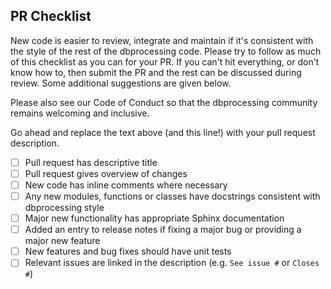 ## PR Checklist
New code is easier to review, integrate and maintain if it's
consistent with the style of the rest of the dbprocessing code.
Please try to follow as much of this checklist as you can for
your PR. If you can't hit everything, or don't know how to,
then submit the PR and the rest can be discussed during review.
Some additional suggestions are given below.

Please also see our Code of Conduct so that the dbprocessing community
remains welcoming and inclusive.

Go ahead and replace the text above (and this line!) with your
pull request description.

- [ ] Pull request has descriptive title
- [ ] Pull request gives overview of changes
- [ ] New code has inline comments where necessary
- [ ] Any new modules, functions or classes have docstrings consistent with dbprocessing style
- [ ] Major new functionality has appropriate Sphinx documentation
- [ ] Added an entry to release notes if fixing a major bug or providing a major new feature
- [ ] New features and bug fixes should have unit tests
- [ ] Relevant issues are linked in the description (e.g. `See issue #` or `Closes #`)

<!--
Thank you so much for your PR!  The dbprocessing community appreciates your
help and feedback.  To help us review your contribution, please
consider the following points:

- Do not create the PR out of master, but out of a separate branch.

- The PR title will be included directly in the release notes. It should
  summarize the changes, for example "Fix buildChildren when input files
  span days". Avoid non-descriptive titles such as "Bug fix" or "Updates".

- The PR summary should provide at least 1-2 sentences describing the pull request
  in detail (Why is this change required?  What problem does it solve?) and
  link to any relevant issues. If the PR resolves an issue, please write this in the summary
  so that github will automatically close the issue. E.g. "This PR resolves #1".

We understand that working with PRs can be tricky, even for seasoned contributors.
Please let us know if reviews are unclear or our recommendations seem like excessive work.
If you would like help in addressing a reviewer's comments, or if your PR hasn't been
reviewed in a reasonable timeframe please just comment again.
-->

